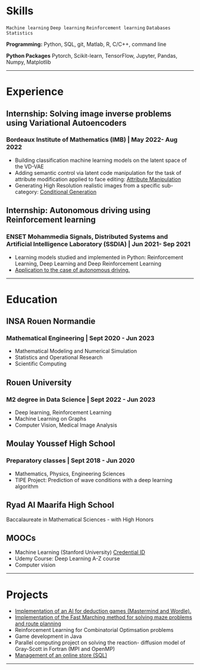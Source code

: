 # Skills
`Machine learning`  `Deep learning`  `Reinforcement learning`  `Databases`   `Statistics` 

**Programming:** Python, SQL, git, Matlab, R, C/C++, command line

**Python Packages** Pytorch, Scikit-learn, TensorFlow, Jupyter, Pandas, Numpy, Matplotlib

---
# Experience

## Internship: Solving image inverse problems using Variational Autoencoders
### Bordeaux Institute of Mathematics (IMB) | May 2022- Aug 2022 
* Building classification machine learning models on the
latent space of the VD-VAE
* Adding semantic control via latent code manipulation for
the task of attribute modification applied to face editing: [Attribute Manipulation](https://redouane-b.github.io/Attribute_Manipulation--Public--/)
* Generating High Resolution realistic images from a
specific sub-category: [Conditional Generation](https://redouane-b.github.io/Conditional_generation--Public--/)

## Internship: Autonomous driving using Reinforcement learning 
### ENSET Mohammedia Signals, Distributed Systems and Artificial Intelligence Laboratory (SSDIA) | Jun 2021- Sep 2021

- Learning models studied and implemented in Python: 
Reinforcement Learning, Deep Learning and Deep Reinforcement Learning
- [Application to the case of autonomous driving.](/pdf/rapport_stage-24-27.pdf)

---

# Education

## INSA Rouen Normandie
### Mathematical Engineering | Sept 2020 - Jun 2023
* Mathematical Modeling and Numerical Simulation
* Statistics and Operational Research
* Scientific Computing

## Rouen University 
### M2 degree in Data Science | Sept 2022 - Jun 2023
* Deep learning, Reinforcement Learning
* Machine Learning on Graphs
* Computer Vision, Medical Image Analysis

## Moulay Youssef High School
### Preparatory classes | Sept 2018 - Jun 2020 
- Mathematics, Physics, Engineering Sciences
- TIPE Project: Prediction of wave conditions with a deep learning algorithm

## Ryad Al Maarifa High School
Baccalaureate in Mathematical Sciences - with High Honors

## MOOCs
* Machine Learning (Stanford University) [Credential ID](https://coursera.org/verify/CDR426GL72LU)
* Udemy Course: Deep Learning A-Z course
* Computer vision

---

# Projects
- [Implementation of an AI for deduction games (Mastermind and Wordle).](https://gitlab.insa-rouen.fr/kgatel/Projet_Cpp_S8)
- [Implementation of the Fast Marching method for solving maze problems and route planning](https://redouane-b.github.io/Fast_Marching/)
- Reinforcement Learning for Combinatorial Optimsation problems
- Game development in Java
- Parallel computing project on solving the reaction- diffusion model of Gray-Scott in Fortran (MPI and OpenMP)
- [Management of an online store (SQL)](/pdf/BDD.pdf)

---

